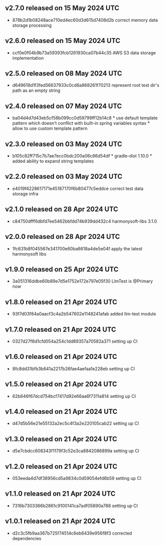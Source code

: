 ## v2.7.0 released on 15 May 2024 UTC
  * 878b2d1b08248ace710ed4ec60d3d615d7408d2b correct memory data storage processing
## v2.6.0 released on 15 May 2024 UTC
  * ccf0e0f04b9b73a59393fcb1261930ca07b44c35 AWS S3 data storage implementation
## v2.5.0 released on 08 May 2024 UTC
  * d649618d1f3fed56637933c0cd6a868261f70213 represent root test dir's path as an empty string
## v2.4.0 released on 07 May 2024 UTC
  * ba04d4d7d43eb5cf58b099cc0d59799ff12b14c8 * use default template pattern which doesn't conflict with built-in spring variables syntax * allow to use custom template pattern
## v2.3.0 released on 03 May 2024 UTC
  * b105c82ff715c7b7ae7ecc0bdc200a06c66d54df * gradle-dist 1.10.0 * added ability to expand string templates
## v2.2.0 released on 03 May 2024 UTC
  * e4019f4228617171e45187170f6b80477c5eddce correct test data storage infra
## v2.1.0 released on 28 Apr 2024 UTC
  * c84750dfff6dbfd7ee5462bbfdd74b939dd432c4 harmonysoft-libs 3.1.0
## v2.0.0 released on 28 Apr 2024 UTC
  * 1fc631b8f045567e341700e60ba6618a4de5e04f apply the latest harmonysoft libs
## v1.9.0 released on 25 Apr 2024 UTC
  * 3a051316ddbe60b89e7d5e1752e172e797e05f30 LlmTest is @Primary now
## v1.8.0 released on 21 Apr 2024 UTC
  * 93f7d03f84a0aacf3c4a2b547602e1148241afab added llm-test module
## v1.7.0 released on 21 Apr 2024 UTC
  * 0327d27f8d1cfd054a254c1dd89357a70582a371 setting up CI
## v1.6.0 released on 21 Apr 2024 UTC
  * 8fc8dd31bfb3b641a2217b26fae4aefaa1e228eb setting up CI
## v1.5.0 released on 21 Apr 2024 UTC
  * 62b646f67dcd754bcf7417d92e66aa6f7311a814 setting up CI
## v1.4.0 released on 21 Apr 2024 UTC
  * d47d5b56e21e55132a2ec5c4f3a2e220105cab22 setting up CI
## v1.3.0 released on 21 Apr 2024 UTC
  * d5e7cbdcc608343f1179f3c52e3ca8842086899a setting up CI
## v1.2.0 released on 21 Apr 2024 UTC
  * 053eeda4d7df38956cd5a9834c0d59054efd6b59 setting up CI
## v1.1.0 released on 21 Apr 2024 UTC
  * 7316b7303366b2861c9100141ca7adf05890a788 setting up CI
## v1.0.1 released on 21 Apr 2024 UTC
  * d2c3c5fb9aa367b725f74514c6eb6439e956f8f3 corrected dependencies
